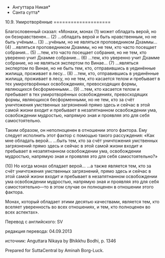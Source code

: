 * Ангуттара Никая*
* Санта сутта*

10\.9\. Умиротворённые
\=\=\=\=\=\=\=\=\=\=\=\=\=\=\=\=\=\=\=\=

Благословенный сказал: «Монахи, монах \(1\) может обладать верой, но он безнравственен… \(2\) …обладать верой и быть нравственным, но не быть учёным… \(3\) …учёным, но не являться проповедником Дхаммы… \(4\) …являться проповедником Дхаммы, но не тем, кто часто посещает собрания… \(5\) …тем, кто часто посещает собрания, но не тем, кто уверенно учит Дхамме собрание… \(6\) …тем, кто уверенно учит Дхамме собрание, но не являться экспертом по Винае… \(7\) …являться экспертом по Винае, но не быть тем, кто, отправившись в уединённые жилища, проживает в лесу… \(8\) …тем, кто, отправившись в уединённые жилища, проживает в лесу, но не тем, кто касается телом и пребывает в тех умиротворённых освобождениях, превосходящих формы, являющихся бесформенными… \(9\) …тем, кто касается телом и пребывает в тех умиротворённых освобождениях, превосходящих формы, являющихся бесформенными, но не тем, кто за счёт уничтожения умственных загрязнений прямо здесь и сейчас в этой самой жизни входит и пребывает в незапятнанном освобождении ума, освобождении мудростью, напрямую зная и проявляя это для себя самостоятельно\.

Таким образом, он неполноценен в отношении этого фактора\. Ему следует исполнить этот фактор с помощью такого рассуждения: «Как мне обладать верой… …быть тем, кто за счёт уничтожения умственных загрязнений прямо здесь и сейчас в этой самой жизни входит и пребывает в незапятнанном освобождении ума, освобождении мудростью, напрямую зная и проявляя это для себя самостоятельно?»

\(10\) Но когда монах обладает верой… …а также является тем, кто за счёт уничтожения умственных загрязнений, прямо здесь и сейчас в этой самой жизни входит и пребывает в незапятнанном освобождении ума освобождении мудростью, напрямую зная и проявляя это для себя самостоятельно—то в этом случае он полноценен в отношении этого фактора\.

Монах, который обладает этими десятью качествами, является тем, кто вселяет уверенность во всех отношениях, и тем, кто полноценен во всех аспектах»\.

Перевод с английского: SV

редакция перевода: 04\.09\.2013

источник: Anguttara Nikaya by Bhikkhu Bodhi, p\. 1346

Prepared for SuttaCentral by Aminah Borg\-Luck\.